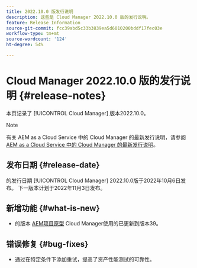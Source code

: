 ```yaml
---
title: 2022.10.0 版发行说明
description: 这些是 Cloud Manager 2022.10.0 版的发行说明。
feature: Release Information
source-git-commit: fcc39abd5c33b3839ea5d6010200bddf17fec03e
workflow-type: tm+mt
source-wordcount: '124'
ht-degree: 54%

---
```



# Cloud Manager 2022.10.0 版的发行说明 {#release-notes}

本页记录了 [!UICONTROL Cloud Manager] 版本2022.10.0。

>[!NOTE]
>
>有关 AEM as a Cloud Service 中的 Cloud Manager 的最新发行说明，请参阅 [AEM as a Cloud Service 中的 Cloud Manager 的最新发行说明](https://experienceleague.adobe.com/docs/experience-manager-cloud-service/content/implementing/using-cloud-manager/release-notes-cloud-manager/release-notes-cm-current.html)。

## 发布日期 {#release-date}

的发行日期 [!UICONTROL Cloud Manager] 2022.10.0版于2022年10月6日发布。 下一版本计划于2022年11月3日发布。

## 新增功能 {#what-is-new}

* 的版本 [AEM项目原型](https://experienceleague.adobe.com/docs/experience-manager-core-components/using/developing/archetype/overview.html) Cloud Manager使用的已更新到版本39。

## 错误修复 {#bug-fixes}

* 通过在特定条件下添加重试，提高了资产性能测试的可靠性。
